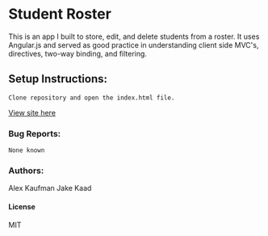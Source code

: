 # Student Roster
This is an app I built to store, edit, and delete students from a roster.  It uses Angular.js and served as good practice
in understanding client side MVC's, directives, two-way binding, and filtering.
## Setup Instructions:
```
Clone repository and open the index.html file.
```

[View site here](http://alexkaufman06.github.io/student-roster/)

### Bug Reports:
```
None known
```
### Authors:
Alex Kaufman
Jake Kaad
#### License
MIT
